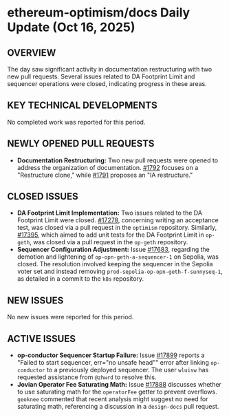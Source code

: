 # ethereum-optimism/docs Daily Update (Oct 16, 2025)
## OVERVIEW 
The day saw significant activity in documentation restructuring with two new pull requests. Several issues related to DA Footprint Limit and sequencer operations were closed, indicating progress in these areas.
 
## KEY TECHNICAL DEVELOPMENTS

No completed work was reported for this period.
 
## NEWLY OPENED PULL REQUESTS
- **Documentation Restructuring:** Two new pull requests were opened to address the organization of documentation. [#1792](https://github.com/ethereum-optimism/docs/pull/1792) focuses on a "Restructure clone," while [#1791](https://github.com/ethereum-optimism/docs/pull/1791) proposes an "IA restructure."

## CLOSED ISSUES

- **DA Footprint Limit Implementation:** Two issues related to the DA Footprint Limit were closed. [#17278](https://github.com/ethereum-optimism/docs/issues/17278), concerning writing an acceptance test, was closed via a pull request in the `optimism` repository. Similarly, [#17395](https://github.com/ethereum-optimism/docs/issues/17395), which aimed to add unit tests for the DA Footprint Limit in `op-geth`, was closed via a pull request in the `op-geth` repository.
- **Sequencer Configuration Adjustment:** Issue [#17683](https://github.com/ethereum-optimism/docs/issues/17683), regarding the demotion and lightening of `op-opn-geth-a-sequencer-1` on Sepolia, was closed. The resolution involved keeping the sequencer in the Sepolia voter set and instead removing `prod-sepolia-op-opn-geth-f-sunnyseq-1`, as detailed in a commit to the `k8s` repository.

## NEW ISSUES

No new issues were reported for this period.

## ACTIVE ISSUES

- **op-conductor Sequencer Startup Failure:** Issue [#17899](https://github.com/ethereum-optimism/docs/issues/17899) reports a "Failed to start sequencer, err="no unsafe head"" error after linking `op-conductor` to a previously deployed sequencer. The user `wluisw` has requested assistance from `@zhwrd` to resolve this.
- **Jovian Operator Fee Saturating Math:** Issue [#17888](https://github.com/ethereum-optimism/docs/issues/17888) discusses whether to use saturating math for the `operatorFee` getter to prevent overflows. `geoknee` commented that recent analysis might suggest no need for saturating math, referencing a discussion in a `design-docs` pull request.